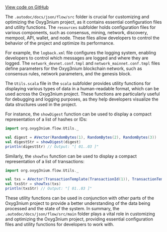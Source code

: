 [View code on GitHub](https://github.com/oxyg3nium/oxyg3nium/.autodoc/docs/json/flow)

The `.autodoc/docs/json/flow/src` folder is crucial for customizing and optimizing the Oxyg3nium project, as it contains essential configuration files and utility functions. The `resources` subfolder holds configuration files for various components, such as consensus, mining, network, discovery, mempool, API, wallet, and node. These files allow developers to control the behavior of the project and optimize its performance.

For example, the `logback.xml` file configures the logging system, enabling developers to control which messages are logged and where they are logged. The `network_devnet.conf.tmpl` and `network_mainnet.conf.tmpl` files define parameters for the Oxyg3nium blockchain network, such as consensus rules, network parameters, and the genesis block.

The `Utils.scala` file in the `scala` subfolder provides utility functions for displaying various types of data in a human-readable format, which can be used across the Oxyg3nium project. These functions are particularly useful for debugging and logging purposes, as they help developers visualize the data structures used in the project.

For instance, the `showDigest` function can be used to display a compact representation of a list of hashes or IDs:

```scala
import org.oxyg3nium.flow.Utils._

val digest = AVector(RandomBytes(1), RandomBytes(2), RandomBytes(3))
val digestStr = showDigest(digest)
println(digestStr) // Output: "[ 01..03 ]"
```

Similarly, the `showTxs` function can be used to display a compact representation of a list of transactions:

```scala
import org.oxyg3nium.flow.Utils._

val txs = AVector(TransactionTemplate(TransactionId(1)), TransactionTemplate(TransactionId(2)), TransactionTemplate(TransactionId(3)))
val txsStr = showTxs(txs)
println(txsStr) // Output: "[ 01..03 ]"
```

These utility functions can be used in conjunction with other parts of the Oxyg3nium project to provide a better understanding of the data being processed and the state of the system. In summary, the `.autodoc/docs/json/flow/src/main` folder plays a vital role in customizing and optimizing the Oxyg3nium project, providing essential configuration files and utility functions for developers to work with.
